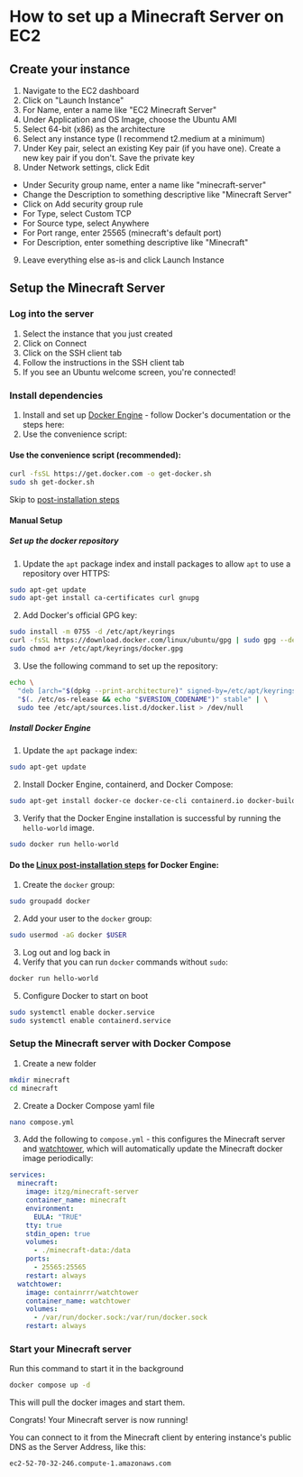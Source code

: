 # How to set up a Minecraft Server on EC2

## Create your instance
1. Navigate to the EC2 dashboard
2. Click on "Launch Instance"
3. For Name, enter a name like "EC2 Minecraft Server"
4. Under Application and OS Image, choose the Ubuntu AMI
5. Select 64-bit (x86) as the architecture
6. Select any instance type (I recommend t2.medium at a minimum)
7. Under Key pair, select an existing Key pair (if you have one). Create a new key pair if you don't. Save the private key
8. Under Network settings, click Edit
  - Under Security group name, enter a name like "minecraft-server"
  - Change the Description to something descriptive like "Minecraft Server"
  - Click on Add security group rule
  - For Type, select Custom TCP
  - For Source type, select Anywhere
  - For Port range, enter 25565 (minecraft's default port)
  - For Description, enter something descriptive like "Minecraft"
9. Leave everything else as-is and click Launch Instance

## Setup the Minecraft Server

### Log into the server
1. Select the instance that you just created
2. Click on Connect
3. Click on the SSH client tab
4. Follow the instructions in the SSH client tab
5. If you see an Ubuntu welcome screen, you're connected!

### Install dependencies
1. Install and set up [Docker Engine](https://docs.docker.com/engine/install/) - follow Docker's documentation or the steps here:
2. Use the convenience script:
#### Use the convenience script (recommended):
```bash
curl -fsSL https://get.docker.com -o get-docker.sh
sudo sh get-docker.sh
```
Skip to [post-installation steps](#do-the-linux-post-installation-steps-for-docker-engine)

#### Manual Setup
##### Set up the docker repository 
  
1. Update the `apt` package index and install packages to allow `apt` to use a repository over HTTPS:
```bash
sudo apt-get update
sudo apt-get install ca-certificates curl gnupg
```
2. Add Docker's official GPG key:
```bash
sudo install -m 0755 -d /etc/apt/keyrings
curl -fsSL https://download.docker.com/linux/ubuntu/gpg | sudo gpg --dearmor -o /etc/apt/keyrings/docker.gpg
sudo chmod a+r /etc/apt/keyrings/docker.gpg
```
3. Use the following command to set up the repository:
```bash
echo \
  "deb [arch="$(dpkg --print-architecture)" signed-by=/etc/apt/keyrings/docker.gpg] https://download.docker.com/linux/ubuntu \
  "$(. /etc/os-release && echo "$VERSION_CODENAME")" stable" | \
  sudo tee /etc/apt/sources.list.d/docker.list > /dev/null
```
##### Install Docker Engine
1. Update the `apt` package index:
```bash
sudo apt-get update
```
2. Install Docker Engine, containerd, and Docker Compose:
```bash
sudo apt-get install docker-ce docker-ce-cli containerd.io docker-buildx-plugin docker-compose-plugin
```
3. Verify that the Docker Engine installation is successful by running the `hello-world` image.
```bash
sudo docker run hello-world
```
#### Do the [Linux post-installation steps](https://docs.docker.com/engine/install/linux-postinstall/) for Docker Engine:
1. Create the `docker` group:
```bash
sudo groupadd docker
```
2. Add your user to the `docker` group:
```bash
sudo usermod -aG docker $USER
```
3. Log out and log back in
4. Verify that you can run `docker` commands without `sudo`:
```bash
docker run hello-world
```
5. Configure Docker to start on boot
```bash
sudo systemctl enable docker.service
sudo systemctl enable containerd.service
```
### Setup the Minecraft server with Docker Compose
1. Create a new folder
```bash
mkdir minecraft
cd minecraft
```
2. Create a Docker Compose yaml file
```bash
nano compose.yml
```
3. Add the following to `compose.yml` - this configures the Minecraft server and [watchtower](https://containrrr.dev/watchtower/), which will automatically update the Minecraft docker image periodically:
```yaml
services:
  minecraft:
    image: itzg/minecraft-server
    container_name: minecraft
    environment:
      EULA: "TRUE"
    tty: true
    stdin_open: true
    volumes:
      - ./minecraft-data:/data
    ports:
      - 25565:25565
    restart: always
  watchtower:
    image: containrrr/watchtower
    container_name: watchtower
    volumes:
      - /var/run/docker.sock:/var/run/docker.sock
    restart: always
```
### Start your Minecraft server
Run this command to start it in the background
```bash
docker compose up -d
```
This will pull the docker images and start them.

Congrats! Your Minecraft server is now running!

You can connect to it from the Minecraft client by entering instance's public DNS as the Server Address, like this:
```
ec2-52-70-32-246.compute-1.amazonaws.com
```

